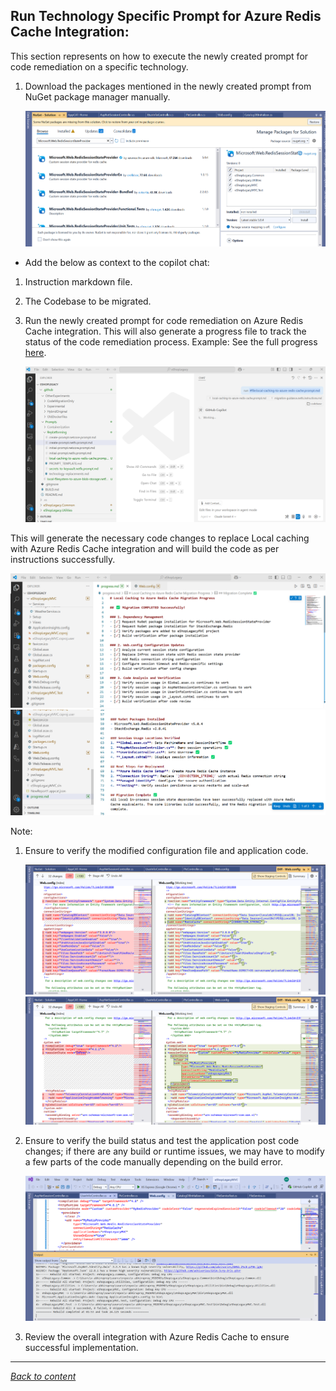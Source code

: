 ﻿## Run Technology Specific Prompt for Azure Redis Cache Integration:

This section represents on how to execute the newly created prompt for code remediation on a specific technology.



1. Download the packages mentioned in the newly created prompt from NuGet package manager manually.
    
   ![Nuget Redis](./images/nugetredis.png)

- Add the below as context to the copilot chat:

1. Instruction markdown file.
2. The Codebase to be migrated.
3. Run the newly created prompt for code remediation on Azure Redis Cache integration.
   This will also generate a progress file to track the status of the code remediation process. Example: See the full progress [here](./prompts/RedisCache-Progress/progress.md).

    ![Run Prompt Redis](./images/runpromptredis.png)

This will generate the necessary code changes to replace Local caching with Azure Redis Cache integration and will build the code as per instructions successfully.

   ![Progress Redis](./images/progressstatusredis.png)
   ![Progress Redis 2](./images/progressstatusredis2.png)

Note: 
1. Ensure to verify the modified configuration file and application code.

    ![Configuration Changes](./images/configchangesredis.png)
    ![Code Changes Changes](./images/configchangesredis2.png)

2. Ensure to verify the build status and test the application post code changes; if there are any build or runtime issues, we may have to modify a few parts of the code manually depending on the build error.
   
   ![Build Status Redis](./images/buildstatusredis.png)

3. Review the overall integration with Azure Redis Cache to ensure successful implementation.

---

[*Back to content*](README.md)
